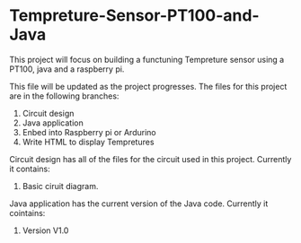 # Tempreture-Sensor-PT100-and-Java
This project will focus on building a functuning Tempreture sensor using a PT100, java and a raspberry pi.

This file will be updated as the project progresses. The files for this project are in the following branches:

1. Circuit design 
2. Java application
3. Enbed into Raspberry pi or Ardurino
4. Write HTML to display Tempretures


Circuit design has all of the files for the circuit used in this project. Currently it contains:
1. Basic ciruit diagram. 

Java application has the current version of the Java code. Currently it cointains:

1. Version V1.0

